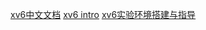 [xv6中文文档](https://www.gitbook.com/book/th0ar/xv6-chinese/details)
[xv6 intro](https://youtu.be/ktkAlbcoz7o)
[xv6实验环境搭建与指导](https://liujunming.top/2017/02/18/xv6%E5%AE%9E%E9%AA%8C%E7%8E%AF%E5%A2%83%E6%90%AD%E5%BB%BA%E4%B8%8E%E6%8C%87%E5%AF%BC/)